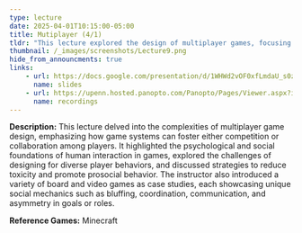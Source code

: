 ```yaml
---
type: lecture
date: 2025-04-01T10:15:00-05:00
title: Mutiplayer (4/1)
tldr: "This lecture explored the design of multiplayer games, focusing on how systems shape player cooperation and competition, and how to encourage prosocial behavior while mitigating toxicity."
thumbnail: /_images/screenshots/Lecture9.png
hide_from_announcments: true
links: 
    - url: https://docs.google.com/presentation/d/1WHWd2vOF0xfLmdaU_s0zJJiITfBGamNyiDvID5rtxy8/edit?usp=sharing
      name: slides
    - url: https://upenn.hosted.panopto.com/Panopto/Pages/Viewer.aspx?id=9ab5ed4d-9906-475b-b056-b2b2010e1bc3
      name: recordings
---
```

**Description:**
This lecture delved into the complexities of multiplayer game design, emphasizing how game systems can foster either competition or collaboration among players. It highlighted the psychological and social foundations of human interaction in games, explored the challenges of designing for diverse player behaviors, and discussed strategies to reduce toxicity and promote prosocial behavior. The instructor also introduced a variety of board and video games as case studies, each showcasing unique social mechanics such as bluffing, coordination, communication, and asymmetry in goals or roles.

**Reference Games:**
Minecraft